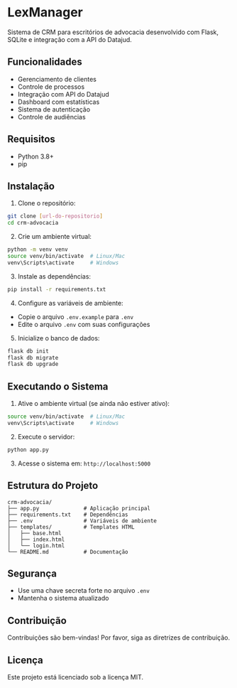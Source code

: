 # LexManager

Sistema de CRM para escritórios de advocacia desenvolvido com Flask, SQLite e integração com a API do Datajud.

## Funcionalidades

- Gerenciamento de clientes
- Controle de processos
- Integração com API do Datajud
- Dashboard com estatísticas
- Sistema de autenticação
- Controle de audiências

## Requisitos

- Python 3.8+
- pip

## Instalação

1. Clone o repositório:
```bash
git clone [url-do-repositorio]
cd crm-advocacia
```

2. Crie um ambiente virtual:
```bash
python -m venv venv
source venv/bin/activate  # Linux/Mac
venv\Scripts\activate     # Windows
```

3. Instale as dependências:
```bash
pip install -r requirements.txt
```

4. Configure as variáveis de ambiente:
- Copie o arquivo `.env.example` para `.env`
- Edite o arquivo `.env` com suas configurações

5. Inicialize o banco de dados:
```bash
flask db init
flask db migrate
flask db upgrade
```

## Executando o Sistema

1. Ative o ambiente virtual (se ainda não estiver ativo):
```bash
source venv/bin/activate  # Linux/Mac
venv\Scripts\activate     # Windows
```

2. Execute o servidor:
```bash
python app.py
```

3. Acesse o sistema em: `http://localhost:5000`

## Estrutura do Projeto

```
crm-advocacia/
├── app.py              # Aplicação principal
├── requirements.txt    # Dependências
├── .env                # Variáveis de ambiente
├── templates/          # Templates HTML
│   ├── base.html
│   ├── index.html
│   └── login.html
└── README.md           # Documentação
```

## Segurança

- Use uma chave secreta forte no arquivo `.env`
- Mantenha o sistema atualizado

## Contribuição

Contribuições são bem-vindas! Por favor, siga as diretrizes de contribuição.

## Licença

Este projeto está licenciado sob a licença MIT. 
